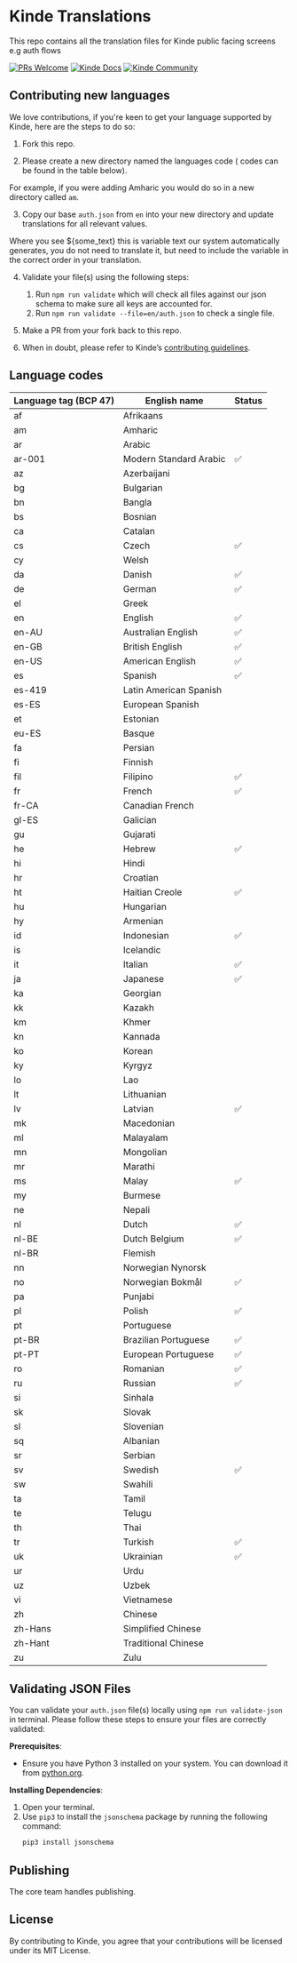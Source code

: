 # Kinde Translations

This repo contains all the translation files for Kinde public facing screens e.g auth flows

[![PRs Welcome](https://img.shields.io/badge/PRs-welcome-brightgreen.svg?style=flat-square)](https://makeapullrequest.com) [![Kinde Docs](https://img.shields.io/badge/Kinde-Docs-eee?style=flat-square)](https://kinde.com/docs/) [![Kinde Community](https://img.shields.io/badge/Kinde-Community-eee?style=flat-square)](https://thekindecommunity.slack.com)

## Contributing new languages

We love contributions, if you're keen to get your language supported by Kinde, here are the steps to do so:

1. Fork this repo.

2. Please create a new directory named the languages code ( codes can be found in the table below).

For example, if you were adding Amharic you would do so in a new directory called `am`.

3. Copy our base `auth.json` from `en` into your new directory and update translations for all relevant values.

Where you see ${some_text} this is variable text our system automatically generates, you do not need to translate it, but need to include the variable in the correct order in your translation.

4. Validate your file(s) using the following steps:

   1. Run `npm run validate` which will check all files against our json schema to make sure all keys are accounted for.
   2. Run `npm run validate --file=en/auth.json` to check a single file.

5. Make a PR from your fork back to this repo.

6. When in doubt, please refer to Kinde’s [contributing guidelines](https://github.com/kinde-oss/.github/blob/489e2ca9c3307c2b2e098a885e22f2239116394a/CONTRIBUTING.md).

## Language codes

| Language tag (BCP 47) | English name           |Status
| --------------------- | ---------------------- |----------------------
| af                    | Afrikaans              |
| am                    | Amharic                |
| ar                    | Arabic                 |
| ar-001                | Modern Standard Arabic |✅
| az                    | Azerbaijani            |
| bg                    | Bulgarian              |
| bn                    | Bangla                 |
| bs                    | Bosnian                |
| ca                    | Catalan                |
| cs                    | Czech                  |✅
| cy                    | Welsh                  |
| da                    | Danish                 |✅
| de                    | German                 |✅
| el                    | Greek                  |
| en                    | English                |✅
| en-AU                 | Australian English     |✅
| en-GB                 | British English        |✅
| en-US                 | American English       |✅
| es                    | Spanish                |✅
| es-419                | Latin American Spanish |
| es-ES                 | European Spanish       |
| et                    | Estonian               |
| eu-ES                 | Basque                 |
| fa                    | Persian                |
| fi                    | Finnish                |
| fil                   | Filipino               |✅
| fr                    | French                 |✅
| fr-CA                 | Canadian French        |
| gl-ES                 | Galician               |
| gu                    | Gujarati               |
| he                    | Hebrew                 |✅
| hi                    | Hindi                  |
| hr                    | Croatian               |
| ht                    | Haitian Creole         |✅
| hu                    | Hungarian              |
| hy                    | Armenian               |
| id                    | Indonesian             |✅
| is                    | Icelandic              |
| it                    | Italian                |✅
| ja                    | Japanese               |✅
| ka                    | Georgian               |
| kk                    | Kazakh                 |
| km                    | Khmer                  |
| kn                    | Kannada                |
| ko                    | Korean                 |
| ky                    | Kyrgyz                 |
| lo                    | Lao                    |
| lt                    | Lithuanian             |
| lv                    | Latvian                |✅
| mk                    | Macedonian             |
| ml                    | Malayalam              |
| mn                    | Mongolian              |
| mr                    | Marathi                |
| ms                    | Malay                  |✅
| my                    | Burmese                |
| ne                    | Nepali                 |
| nl                    | Dutch                  |✅
| nl-BE                 | Dutch Belgium          |✅
| nl-BR                 | Flemish                |
| nn                    | Norwegian Nynorsk      |
| no                    | Norwegian Bokmål       |✅
| pa                    | Punjabi                |
| pl                    | Polish                 |✅
| pt                    | Portuguese             |
| pt-BR                 | Brazilian Portuguese   |✅
| pt-PT                 | European Portuguese    |✅
| ro                    | Romanian               |✅
| ru                    | Russian                |✅
| si                    | Sinhala                |
| sk                    | Slovak                 |
| sl                    | Slovenian              |
| sq                    | Albanian               |
| sr                    | Serbian                |
| sv                    | Swedish                |✅
| sw                    | Swahili                |
| ta                    | Tamil                  |
| te                    | Telugu                 |
| th                    | Thai                   |
| tr                    | Turkish                |✅
| uk                    | Ukrainian              |✅
| ur                    | Urdu                   |
| uz                    | Uzbek                  |
| vi                    | Vietnamese             |
| zh                    | Chinese                |
| zh-Hans               | Simplified Chinese     |
| zh-Hant               | Traditional Chinese    |
| zu                    | Zulu                   |

## Validating JSON Files

You can validate your `auth.json` file(s) locally using `npm run validate-json` in terminal. Please follow these steps to ensure your files are correctly validated:

**Prerequisites**:

- Ensure you have Python 3 installed on your system. You can download it from [python.org](https://www.python.org/downloads/).

**Installing Dependencies**:

1. Open your terminal.
2. Use `pip3` to install the `jsonschema` package by running the following command:
   ```sh
   pip3 install jsonschema
   ```

## Publishing

The core team handles publishing.

## License

By contributing to Kinde, you agree that your contributions will be licensed under its MIT License.

